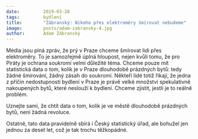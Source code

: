 ```yaml
---
date:         2019-03-28
tags:         bydlení
title:        "Zábranský: Nikoho přes elektroměry šmírovat nebudeme"
image: 	      posts/adam-zabransky-4.jpg
author:       Adam Zábranský
---
```


Média jsou plná zpráv, že prý v Praze chceme šmírovat lidi přes elektroměry. To je samozřejmě úplná hloupost, nejen kvůli tomu, že pro Piráty je ochrana soukromí velmi důležité téma. Chceme pouze mít statistická data o tom, kolik je v Praze dlouhodobě prázdných bytů: tedy žádné šmírování, žádný zásah do soukromí. Někteří lidé totiž říkají, že jedna z příčin nedostupnosti bydlení v Praze je právě velké množství spekulativně nakoupených bytů, které neslouží k bydlení. Chceme zjistit, jestli je to reálně problém.

Uznejte sami, že chtít data o tom, kolik je ve městě dlouhodobě prázdných bytů, není žádná revoluce. 

Ostatně, tato data pravidelně sbírá i Český statistický úřad, ale bohužel jen jednou za deset let, což je tak trochu těžkopádné.
